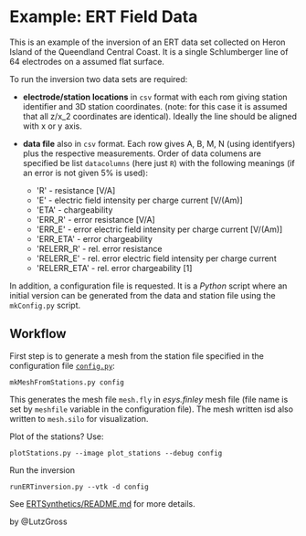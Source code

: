 # Example: ERT Field Data 
 
This is an example of the inversion of an ERT data set collected on Heron Island of the 
Queendland Central Coast. It is a single Schlumberger line of 64 electrodes 
on a assumed flat surface. 

To run the inversion two data sets are required:

- **electrode/station locations** in `csv` format with each rom giving station identifier 
and 3D station coordinates. (note: for this case it is assumed that all z/x_2 coordinates are identical). 
Ideally the line should be aligned with x or y axis.
- **data file** also in `csv` format. Each row gives A, B, M, N (using identifyers) plus
the respective measurements. Order of data columens are specified be list `datacolumns` (here just `R`) 
with the following meanings (if an error is not given 5% is used):

  - 'R' - resistance [V/A]
  - 'E' - electric field intensity per charge current [V/(Am)]
  - 'ETA' - chargeability
  - 'ERR_R' - error resistance [V/A]
  - 'ERR_E' - error electric field intensity per charge current [V/(Am)]
  - 'ERR_ETA' - error chargeability 
  - 'RELERR_R' - rel. error resistance
  - 'RELERR_E' - rel. error electric field intensity per charge current
  - 'RELERR_ETA' - rel. error chargeability  [1]

In addition, a configuration file is requested. It is a *Python* script where an 
initial version can be generated from the data and station file using 
the `mkConfig.py` script.   

## Workflow

First step is to generate a mesh from the station file specified in the configuration file
[`config.py`](/config.py):

    mkMeshFromStations.py config

This generates the mesh file `mesh.fly`  in *esys.finley* mesh file (file name is 
set by `meshfile` variable in the configuration file). The mesh written isd also
written to `mesh.silo` for visualization.

Plot of the stations? Use:

    plotStations.py --image plot_stations --debug config

Run the inversion

    runERTinversion.py --vtk -d config  

See [ERTSynthetics/README.md](../ERTSynthetics/README.md) for more details.

by @LutzGross